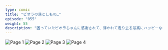 ```yaml
---
type: comic
title: "ビオラの落としもの…"
episode: "055"
weight: 55
description: "困っていたビオラちゃんに感謝されて、浮かれて走り去る最高にハッピーなねこのオレンジでした！ 🤣"
---
```


![Page 1](cut-1.jpg)
![Page 2](cut-2.jpg)
![Page 3](cut-3.jpg)
![Page 4](cut-4.jpg)
